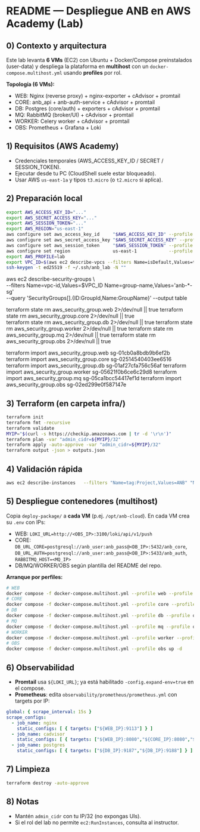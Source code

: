 # README — Despliegue ANB en AWS Academy (Lab)

## 0) Contexto y arquitectura
Este lab levanta **6 VMs** (EC2) con Ubuntu + Docker/Compose preinstalados (user-data) y despliega la plataforma en **multihost** con un `docker-compose.multihost.yml` usando **profiles** por rol.

**Topología (6 VMs):**
- WEB: Nginx (reverse proxy) + nginx-exporter + cAdvisor + promtail
- CORE: anb_api + anb-auth-service + cAdvisor + promtail
- DB: Postgres (core/auth) + exporters + cAdvisor + promtail
- MQ: RabbitMQ (broker/UI) + cAdvisor + promtail
- WORKER: Celery worker + cAdvisor + promtail
- OBS: Prometheus + Grafana + Loki

## 1) Requisitos (AWS Academy)
- Credenciales temporales (AWS_ACCESS_KEY_ID / SECRET / SESSION_TOKEN).
- Ejecutar desde tu PC (CloudShell suele estar bloqueado).
- Usar AWS `us-east-1a` y tipos `t3.micro` (o `t2.micro` si aplica).

## 2) Preparación local
```bash
export AWS_ACCESS_KEY_ID="..."
export AWS_SECRET_ACCESS_KEY="..."
export AWS_SESSION_TOKEN="..."
export AWS_REGION="us-east-1"
aws configure set aws_access_key_id     "$AWS_ACCESS_KEY_ID" --profile lab                                
aws configure set aws_secret_access_key "$AWS_SECRET_ACCESS_KEY" --profile lab
aws configure set aws_session_token     "$AWS_SESSION_TOKEN" --profile lab
aws configure set region                us-east-1            --profile lab
export AWS_PROFILE=lab
export VPC_ID=$(aws ec2 describe-vpcs --filters Name=isDefault,Values=true --query 'Vpcs[0].VpcId' --output text)
ssh-keygen -t ed25519 -f ~/.ssh/anb_lab -N ""
```

aws ec2 describe-security-groups \                              
  --filters Name=vpc-id,Values=$VPC_ID Name=group-name,Values='anb-*-sg' \
  --query 'SecurityGroups[].{ID:GroupId,Name:GroupName}' --output table
  
terraform state rm aws_security_group.web    2>/dev/null || true
terraform state rm aws_security_group.core   2>/dev/null || true     
terraform state rm aws_security_group.db     2>/dev/null || true
terraform state rm aws_security_group.worker 2>/dev/null || true
terraform state rm aws_security_group.mq     2>/dev/null || true
terraform state rm aws_security_group.obs    2>/dev/null || true  

terraform import aws_security_group.web    sg-01cb0a8bdb9b6ef2b 
terraform import aws_security_group.core   sg-02514540403ee6516 
terraform import aws_security_group.db     sg-01af27cfa756c56af 
terraform import aws_security_group.worker sg-05621f0b6ce6c29d8 
terraform import aws_security_group.mq     sg-05ca1bcc54417ef1d 
terraform import aws_security_group.obs    sg-02ed299e0f587147e 

## 3) Terraform (en carpeta infra/)
```bash
terraform init
terraform fmt -recursive
terraform validate
MYIP="$(curl -s https://checkip.amazonaws.com | tr -d '\r\n')" 
terraform plan -var "admin_cidr=${MYIP}/32"  
terraform apply -auto-approve -var "admin_cidr=${MYIP}/32"
terraform output -json > outputs.json
```

## 4) Validación rápida
```bash
aws ec2 describe-instances   --filters "Name=tag:Project,Values=ANB" "Name=instance-state-name,Values=running"   --query 'Reservations[].Instances[].{Name:Tags[?Key==`Name`]|[0].Value,PublicIP:PublicIpAddress}' --output table
```

## 5) Despliegue contenedores (multihost)
Copia `deploy-package/` a **cada VM** (p.ej. `/opt/anb-cloud`). En cada VM crea su `.env` con IPs:
- WEB: `LOKI_URL=http://<OBS_IP>:3100/loki/api/v1/push`
- CORE: `DB_URL_CORE=postgresql://anb_user:anb_pass@<DB_IP>:5432/anb_core`, `DB_URL_AUTH=postgresql://anb_user:anb_pass@<DB_IP>:5433/anb_auth`, `RABBITMQ_HOST=<MQ_IP>`
- DB/MQ/WORKER/OBS según plantilla del README del repo.

**Arranque por perfiles:**
```bash
# WEB
docker compose -f docker-compose.multihost.yml --profile web --profile obs-agent --profile obs-agent-web up -d
# CORE
docker compose -f docker-compose.multihost.yml --profile core --profile obs-agent up -d
# DB
docker compose -f docker-compose.multihost.yml --profile db --profile obs-agent --profile obs-agent-db up -d
# MQ
docker compose -f docker-compose.multihost.yml --profile mq --profile obs-agent up -d
# WORKER
docker compose -f docker-compose.multihost.yml --profile worker --profile obs-agent up -d
# OBS
docker compose -f docker-compose.multihost.yml --profile obs up -d
```

## 6) Observabilidad
- **Promtail** usa `${LOKI_URL}`; ya está habilitado `-config.expand-env=true` en el compose.
- **Prometheus**: edita `observability/prometheus/prometheus.yml` con targets por IP:
```yaml
global: { scrape_interval: 15s }
scrape_configs:
  - job_name: nginx
    static_configs: [ { targets: ["${WEB_IP}:9113"] } ]
  - job_name: cadvisor
    static_configs: [ { targets: ["${WEB_IP}:8080","${CORE_IP}:8080","${DB_IP}:8080","${MQ_IP}:8080","${WORKER_IP}:8080"] } ]
  - job_name: postgres
    static_configs: [ { targets: ["${DB_IP}:9187","${DB_IP}:9188"] } ]
```

## 7) Limpieza
```bash
terraform destroy -auto-approve
```

## 8) Notas
- Mantén `admin_cidr` con tu IP/32 (no expongas UIs).
- Si el rol del lab no permite `ec2:RunInstances`, consulta al instructor.
